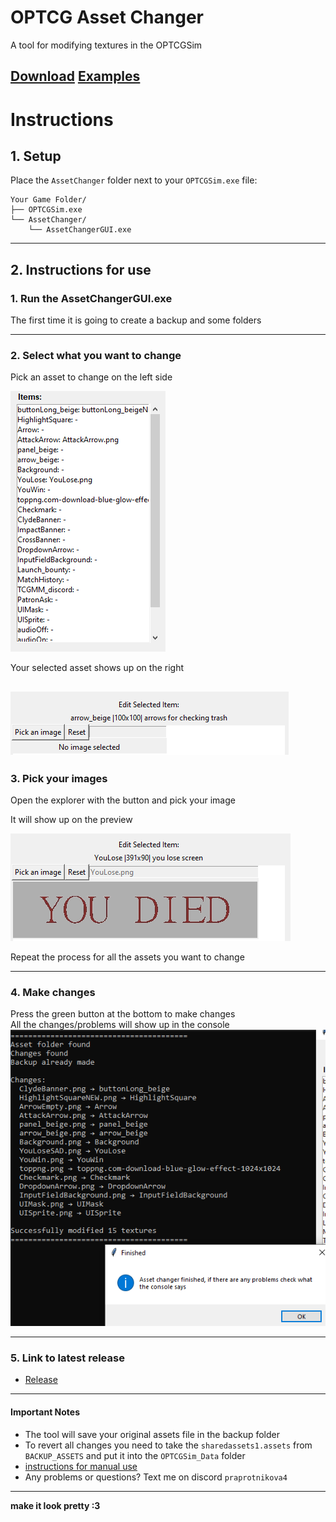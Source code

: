 # OPTCG Asset Changer

A tool for modifying textures in the OPTCGSim

[Download](https://github.com/maksmaksmaksmaksmaks/OPTCG-Asset-Changer/releases)
[Examples](images/Examples/Examples.md)
---
# Instructions
## 1. Setup
Place the `AssetChanger` folder next to your `OPTCGSim.exe` file:
```
Your Game Folder/
├── OPTCGSim.exe
└── AssetChanger/
    └── AssetChangerGUI.exe
```
---
## 2. Instructions for use
### 1. Run the AssetChangerGUI.exe
The first time it is going to create a backup and some folders

---

### 2. Select what you want to change

Pick an asset to change on the left side

![Asset Picking List](images/AssetSelection.png)

Your selected asset shows up on the right

![Selection Menu](images/ImageSelectionMenu.png)
---

### 3. Pick your images
Open the explorer with the button and pick your image

It will show up on the preview 

![ImagePreview](images/ImagePreview.png)

Repeat the process for all the assets you want to change

---

### 4. Make changes
Press the green button at the bottom to make changes
<br>All the changes/problems will show up in the console
<br>![ConsoleResult](images/ConsoleResult.png)

---

### 5. Link to latest release
- [Release](https://github.com/maksmaksmaksmaksmaks/OPTCG-Asset-Changer/releases)

---

#### Important Notes

- The tool will save your original assets file in the backup folder
- To revert all changes you need to take the ```sharedassets1.assets``` from ```BACKUP_ASSETS``` and put it into the ```OPTCGSim_Data``` folder
- [instructions for manual use](/OLD_instrucitons.md)
- Any problems or questions? Text me on discord ```praprotnikova4``` 

---

**make it look pretty :3**  
